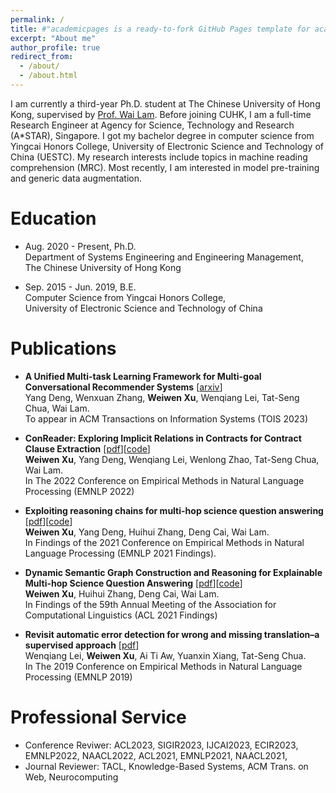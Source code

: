 ```yaml
---
permalink: /
title: #"academicpages is a ready-to-fork GitHub Pages template for academic personal websites"
excerpt: "About me"
author_profile: true
redirect_from: 
  - /about/
  - /about.html
---
```


I am currently a third-year Ph.D. student at The Chinese University of Hong Kong, supervised by [Prof. Wai Lam](https://www1.se.cuhk.edu.hk/~textmine/). Before joining CUHK, I am a full-time Research Engineer at Agency for Science, Technology and Research (A*STAR), Singapore.
I got my bachelor degree in computer science from Yingcai Honors College, University of Electronic Science and Technology of China (UESTC). 
My research interests include topics in machine reading comprehension (MRC). Most recently, I am interested in model pre-training and generic data augmentation.

Education
======
* Aug. 2020 - Present, Ph.D. <br>
Department of Systems Engineering and Engineering Management, <br>
The Chinese University of Hong Kong <br>

* Sep. 2015 - Jun. 2019, B.E. <br>
Computer Science from Yingcai Honors College, <br>
University of Electronic Science and Technology of China <br>


Publications
======
* **A Unified Multi-task Learning Framework for Multi-goal Conversational Recommender Systems** [[arxiv](https://arxiv.org/abs/2204.06923)]<br>
Yang Deng, Wenxuan Zhang, **Weiwen Xu**, Wenqiang Lei, Tat-Seng Chua, Wai Lam. <br>
To appear in ACM Transactions on Information Systems (TOIS 2023)

* **ConReader: Exploring Implicit Relations in Contracts for Contract Clause Extraction** [[pdf](https://aclanthology.org/2022.emnlp-main.166.pdf)][[code](https://github.com/wwxu21/ConReader)]<br>
**Weiwen Xu**, Yang Deng, Wenqiang Lei, Wenlong Zhao, Tat-Seng Chua, Wai Lam. <br>
In The 2022 Conference on Empirical Methods in Natural Language Processing (EMNLP 2022)

* **Exploiting reasoning chains for multi-hop science question answering** [[pdf](https://aclanthology.org/2021.findings-emnlp.99.pdf)][[code](https://github.com/wwxu21/CGR)]<br>
**Weiwen Xu**, Yang Deng, Huihui Zhang, Deng Cai, Wai Lam. <br>
In Findings of the 2021 Conference on Empirical Methods in Natural Language Processing (EMNLP 2021 Findings). <br>

* **Dynamic Semantic Graph Construction and Reasoning for Explainable Multi-hop Science Question Answering** [[pdf](https://aclanthology.org/2021.findings-acl.90.pdf)][[code](https://github.com/wwxu21/AMR-SG)]<br>
**Weiwen Xu**, Huihui Zhang, Deng Cai, Wai Lam. <br>
In Findings of the 59th Annual Meeting of the Association for Computational Linguistics (ACL 2021 Findings) <br>

* **Revisit automatic error detection for wrong and missing translation–a supervised approach** [[pdf](https://aclanthology.org/D19-1087.pdf)]<br>
Wenqiang Lei, **Weiwen Xu**, Ai Ti Aw, Yuanxin Xiang, Tat-Seng Chua. <br>
In The 2019 Conference on Empirical Methods in Natural Language Processing (EMNLP 2019)

Professional Service
======
* Conference Reviwer: ACL2023, SIGIR2023, IJCAI2023, ECIR2023, EMNLP2022, NAACL2022, ACL2021, EMNLP2021, NAACL2021,
* Journal Reviewer: TACL, Knowledge-Based Systems, ACM Trans. on Web, Neurocomputing
